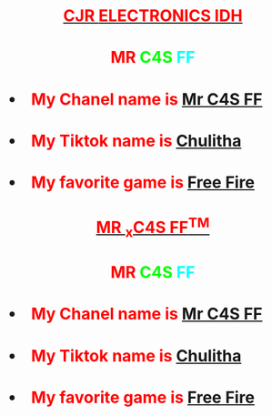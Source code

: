 <html>

<head>
    <title>CJR ELECTRONICS IDH</title>
</head>
<body><h1><u><b><p align ="center">
<font size=''5" face=''verdana" color="#ff0000">CJR <sub></sub>ELECTRONICS IDH<sup></sup></font></u></h1>
<h1><p align ="center">
<font size=''5" face=''verdana" color="#FF0000">MR </font>
<font size=''5" face=''verdana" color="#00FF00">C4S </font>
<font size=''5" face=''verdana" color="#00FFFF">FF</font>
</h1><h1><li>
<font size=''5" face=''verdana" color="#FF0000">My Chanel name is</font>
<b><a href="https://www.youtube.com/@mrc4sff">Mr C4S FF </a>
</h1><h1><li>
<font size=''5" face=''verdana" color="#FF0000">My Tiktok name is</font>
<b><a href="https://www.tiktok.com/@mr_c4s_ff_0726?is_from_webapp=1&sender_device=pc">Chulitha</a></h1>
<h1><li>
<font size=''5" face=''verdana" color="#FF0000">My favorite game is</font>
<b><a href="https://play.google.com/store/apps/details?id=com.dts.freefireth">Free Fire</a></h1></font>

</body>
</cms>
</html>    

</title>
</head>
<body><h1><u><b><p align ="center">
<font size=''5" face=''verdana" color="#ff0000">MR <sub>x</sub>C4S FF<sup>TM</sup></font></u></h1>
<h1><p align ="center">
<font size=''5" face=''verdana" color="#FF0000">MR </font>
<font size=''5" face=''verdana" color="#00FF00">C4S </font>
<font size=''5" face=''verdana" color="#00FFFF">FF</font>
</h1><h1><li>
<font size=''5" face=''verdana" color="#FF0000">My Chanel name is</font>
<b><a href="https://www.youtube.com/@mrc4sff">Mr C4S FF </a>
</h1><h1><li>
<font size=''5" face=''verdana" color="#FF0000">My Tiktok name is</font>
<b><a href="https://www.tiktok.com/@mr_c4s_ff_0726?is_from_webapp=1&sender_device=pc">Chulitha</a></h1>
<h1><li>
<font size=''5" face=''verdana" color="#FF0000">My favorite game is</font>
<b><a href="https://play.google.com/store/apps/details?id=com.dts.freefireth">Free Fire</a></h1></font>

</body>
</cms>
</html>    

